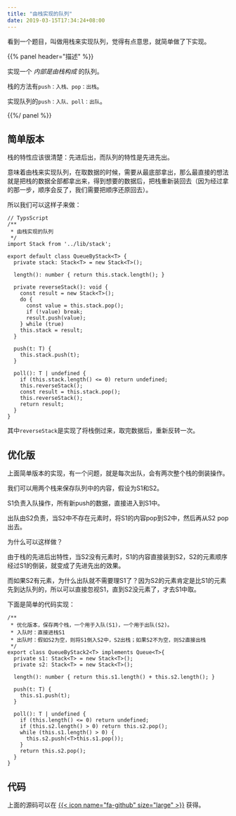 ```yaml
---
title: "由栈实现的队列"
date: 2019-03-15T17:34:24+08:00
---
```


看到一个题目，叫做用栈来实现队列，觉得有点意思，就简单做了下实现。

{{% panel header="描述" %}}

实现一个 *内部是由栈构成* 的队列。

栈的方法有`push：入栈、pop：出栈`。

实现队列的`push：入队、poll：出队`。

{{%/ panel %}}

## 简单版本
栈的特性应该很清楚：先进后出，而队列的特性是先进先出。

意味着由栈来实现队列，在取数据的时候，需要从最底部拿出，那么最直接的想法就是把栈的数据全部都拿出来，得到想要的数据后，把栈重新装回去（因为经过拿的那一步，顺序会反了，我们需要把顺序还原回去）。

所以我们可以这样子来做：

```
// TypsScript
/**
 * 由栈实现的队列
 */
import Stack from '../lib/stack';

export default class QueueByStack<T> {
  private stack: Stack<T> = new Stack<T>();

  length(): number { return this.stack.length(); }

  private reverseStack(): void {
    const result = new Stack<T>();
    do {
      const value = this.stack.pop();
      if (!value) break;
      result.push(value);
    } while (true)
    this.stack = result;
  }

  push(t: T) {
    this.stack.push(t);
  }

  poll(): T | undefined {
    if (this.stack.length() <= 0) return undefined;
    this.reverseStack();
    const result = this.stack.pop();
    this.reverseStack();
    return result;
  }
}
```

其中`reverseStack`是实现了将栈倒过来，取完数据后，重新反转一次。

## 优化版
上面简单版本的实现，有一个问题，就是每次出队，会有两次整个栈的倒装操作。

我们可以用两个栈来保存队列中的内容，假设为S1和S2。

S1负责入队操作，所有新push的数据，直接进入到S1中。

出队由S2负责，当S2中不存在元素时，将S1的内容pop到S2中，然后再从S2 pop出去。

为什么可以这样做？

由于栈的先进后出特性，当S2没有元素时，S1的内容直接装到S2，S2的元素顺序经过S1的倒装，就变成了先进先出的效果。

而如果S2有元素，为什么出队就不需要理S1了？因为S2的元素肯定是比S1的元素先到达队列的，所以可以直接忽视S1，直到S2没元素了，才去S1中取。

下面是简单的代码实现：

```
/**
 * 优化版本，保存两个栈，一个用于入队(S1)，一个用于出队(S2)。
 * 入队时：直接进栈S1
 * 出队时：假如S2为空，则将S1倒入S2中，S2出栈；如果S2不为空，则S2直接出栈
 */
export class QueueByStack2<T> implements Queue<T>{
  private s1: Stack<T> = new Stack<T>();
  private s2: Stack<T> = new Stack<T>();

  length(): number { return this.s1.length() + this.s2.length(); }

  push(t: T) {
    this.s1.push(t);
  }

  poll(): T | undefined {
    if (this.length() <= 0) return undefined;
    if (this.s2.length() > 0) return this.s2.pop();
    while (this.s1.length() > 0) {
      this.s2.push(<T>this.s1.pop());
    }
    return this.s2.pop();
  }
}
```

## 代码
上面的源码可以在 [{{< icon name="fa-github" size="large" >}}](https://github.com/iceyang/data_structure_and_algorithm_code/blob/master/src/queue_by_stack) 获得。

